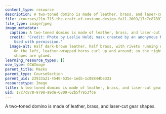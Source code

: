 ```yaml
---
content_type: resource
description: A two-toned domino is made of leather, brass, and laser-cut gear shapes.
file: /courses/21m-715-the-craft-of-costume-design-fall-2009/17c7c8789798a9de680962b5f7953fce_IMG_0710.jpg
file_type: image/jpeg
image_metadata:
  caption: A two-toned domino is made of leather, brass, and laser-cut gear shapes.
  credit: 'Credit: Photo by Leslie Held; mask created by an anonymous MIT student.
    Used with permission.'
  image-alt: Half dark-brown leather, half brass, with rivets running down the nose.
    On the left, leather-wrapped horns curl up and around; on the right, bold gear
    shapes are glued.
learning_resource_types: []
ocw_type: OCWImage
parent_title: Masks
parent_type: CourseSection
parent_uid: 23933a21-4540-535e-1edb-1c08844be331
resourcetype: Image
title: A two-toned domino is made of leather, brass, and laser-cut gear shapes
uid: 17c7c878-9798-a9de-6809-62b5f7953fce
---
```

A two-toned domino is made of leather, brass, and laser-cut gear shapes.

